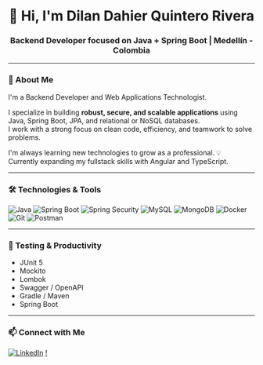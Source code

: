 <h1 align="center">👋 Hi, I'm Dilan Dahier Quintero Rivera</h1>
<h3 align="center">Backend Developer focused on Java + Spring Boot | Medellín - Colombia</h3>

---

### 🚀 About Me
I'm a Backend Developer and Web Applications Technologist.

I specialize in building **robust, secure, and scalable applications** using Java, Spring Boot, JPA, and relational or NoSQL databases.  
I work with a strong focus on clean code, efficiency, and teamwork to solve problems.

I'm always learning new technologies to grow as a professional. 💡  
Currently expanding my fullstack skills with Angular and TypeScript.

---

### 🛠️ Technologies & Tools
![Java](https://img.shields.io/badge/Java-ED8B00?style=for-the-badge&logo=java&logoColor=white)
![Spring Boot](https://img.shields.io/badge/Spring_Boot-6DB33F?style=for-the-badge&logo=spring-boot&logoColor=white)
![Spring Security](https://img.shields.io/badge/Spring_Security-6DB33F?style=for-the-badge&logo=spring&logoColor=white)
![MySQL](https://img.shields.io/badge/MySQL-00758F?style=for-the-badge&logo=mysql&logoColor=white)
![MongoDB](https://img.shields.io/badge/MongoDB-4EA94B?style=for-the-badge&logo=mongodb&logoColor=white)
![Docker](https://img.shields.io/badge/Docker-2496ED?style=for-the-badge&logo=docker&logoColor=white)
![Git](https://img.shields.io/badge/Git-F05032?style=for-the-badge&logo=git&logoColor=white)
![Postman](https://img.shields.io/badge/Postman-FF6C37?style=for-the-badge&logo=postman&logoColor=white)

---

### 🧪 Testing & Productivity

- JUnit 5
- Mockito
- Lombok
- Swagger / OpenAPI
- Gradle / Maven
- Spring Boot 

---

### 📫 Connect with Me
[![LinkedIn](https://img.shields.io/badge/LinkedIn-blue?style=for-the-badge&logo=linkedin&logoColor=white)](https://www.linkedin.com/in/dilan-dahier-quintero-rivera-650561249/)
[!]()

